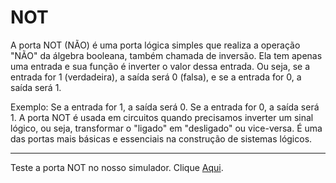 # NOT

A porta NOT (NÃO) é uma porta lógica simples que realiza a operação "NÃO" da álgebra booleana, também chamada de inversão. Ela tem apenas uma entrada e sua função é inverter o valor dessa entrada. Ou seja, se a entrada for 1 (verdadeira), a saída será 0 (falsa), e se a entrada for 0, a saída será 1.

Exemplo:
Se a entrada for 1, a saída será 0.
Se a entrada for 0, a saída será 1.
A porta NOT é usada em circuitos quando precisamos inverter um sinal lógico, ou seja, transformar o "ligado" em "desligado" ou vice-versa. É uma das portas mais básicas e essenciais na construção de sistemas lógicos.

---

Teste a porta NOT no nosso simulador. Clique [Aqui](https://umbarril.github.io/logic-simulator).